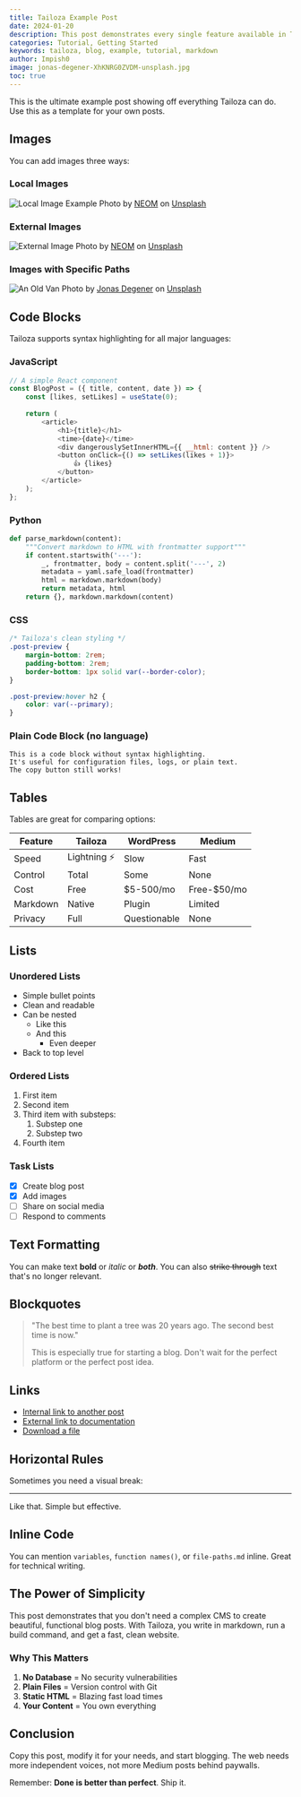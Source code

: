 ```yaml
---
title: Tailoza Example Post
date: 2024-01-20
description: This post demonstrates every single feature available in Tailoza - images, code blocks, tables, lists, and more
categories: Tutorial, Getting Started
keywords: tailoza, blog, example, tutorial, markdown
author: Impish0
image: jonas-degener-XhKNRG0ZVDM-unsplash.jpg
toc: true
---
```


This is the ultimate example post showing off everything Tailoza can do. Use this as a template for your own posts.

## Images

You can add images three ways:

### Local Images
![Local Image Example](neom-0SUho_B0nus-unsplash.jpg)
Photo by [NEOM](https://unsplash.com/@neom?utm_content=creditCopyText&utm_medium=referral&utm_source=unsplash) on [Unsplash](https://unsplash.com/photos/a-couple-of-people-standing-on-top-of-a-mountain-0SUho_B0nus?utm_content=creditCopyText&utm_medium=referral&utm_source=unsplash)

### External Images
![External Image](https://images.unsplash.com/photo-1707343843982-f8275f3994c5)
Photo by [NEOM](https://unsplash.com/@neom?utm_content=creditCopyText&utm_medium=referral&utm_source=unsplash) on [Unsplash](https://unsplash.com/photos/a-couple-of-people-standing-on-top-of-a-mountain-0SUho_B0nus?utm_content=creditCopyText&utm_medium=referral&utm_source=unsplash)

### Images with Specific Paths
![An Old Van](images/jonas-degener-XhKNRG0ZVDM-unsplash.jpg)
Photo by [Jonas Degener](https://unsplash.com/@jonasdegener?utm_content=creditCopyText&utm_medium=referral&utm_source=unsplash) on [Unsplash](https://unsplash.com/photos/a-classic-van-watches-the-sunset-over-the-sea-XhKNRG0ZVDM?utm_content=creditCopyText&utm_medium=referral&utm_source=unsplash)
      

## Code Blocks

Tailoza supports syntax highlighting for all major languages:

### JavaScript
```javascript
// A simple React component
const BlogPost = ({ title, content, date }) => {
    const [likes, setLikes] = useState(0);
    
    return (
        <article>
            <h1>{title}</h1>
            <time>{date}</time>
            <div dangerouslySetInnerHTML={{ __html: content }} />
            <button onClick={() => setLikes(likes + 1)}>
                👍 {likes}
            </button>
        </article>
    );
};
```

### Python
```python
def parse_markdown(content):
    """Convert markdown to HTML with frontmatter support"""
    if content.startswith('---'):
        _, frontmatter, body = content.split('---', 2)
        metadata = yaml.safe_load(frontmatter)
        html = markdown.markdown(body)
        return metadata, html
    return {}, markdown.markdown(content)
```

### CSS
```css
/* Tailoza's clean styling */
.post-preview {
    margin-bottom: 2rem;
    padding-bottom: 2rem;
    border-bottom: 1px solid var(--border-color);
}

.post-preview:hover h2 {
    color: var(--primary);
}
```

### Plain Code Block (no language)
```
This is a code block without syntax highlighting.
It's useful for configuration files, logs, or plain text.
The copy button still works!
```

## Tables

Tables are great for comparing options:

| Feature | Tailoza | WordPress | Medium |
|---------|---------|-----------|---------|
| Speed | Lightning ⚡ | Slow | Fast |
| Control | Total | Some | None |
| Cost | Free | $5-500/mo | Free-$50/mo |
| Markdown | Native | Plugin | Limited |
| Privacy | Full | Questionable | None |

## Lists

### Unordered Lists
- Simple bullet points
- Clean and readable
- Can be nested
  - Like this
  - And this
    - Even deeper
- Back to top level

### Ordered Lists
1. First item
2. Second item
3. Third item with substeps:
   1. Substep one
   2. Substep two
4. Fourth item

### Task Lists
- [x] Create blog post
- [x] Add images
- [ ] Share on social media
- [ ] Respond to comments

## Text Formatting

You can make text **bold** or *italic* or ***both***. You can also ~~strike through~~ text that's no longer relevant.

## Blockquotes

> "The best time to plant a tree was 20 years ago. The second best time is now."
> 
> This is especially true for starting a blog. Don't wait for the perfect platform or the perfect post idea.

## Links

- [Internal link to another post](../posts/example-post.html)
- [External link to documentation](https://github.com/impish0/tailoza)
- [Download a file](../assets/example.pdf)

## Horizontal Rules

Sometimes you need a visual break:

---

Like that. Simple but effective.

## Inline Code

You can mention `variables`, `function names()`, or `file-paths.md` inline. Great for technical writing.

## The Power of Simplicity

This post demonstrates that you don't need a complex CMS to create beautiful, functional blog posts. With Tailoza, you write in markdown, run a build command, and get a fast, clean website.

### Why This Matters

1. **No Database** = No security vulnerabilities
2. **Plain Files** = Version control with Git
3. **Static HTML** = Blazing fast load times
4. **Your Content** = You own everything

## Conclusion

Copy this post, modify it for your needs, and start blogging. The web needs more independent voices, not more Medium posts behind paywalls.

Remember: **Done is better than perfect**. Ship it.